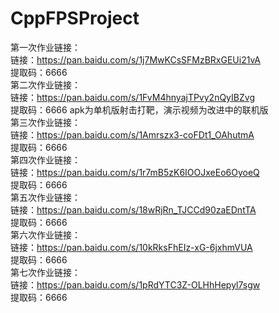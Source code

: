 # CppFPSProject
第一次作业链接：  
链接：https://pan.baidu.com/s/1j7MwKCsSFMzBRxGEUi21vA  
提取码：6666  
第二次作业链接：  
链接：https://pan.baidu.com/s/1FvM4hnyajTPvy2nQyIBZvg  
提取码：6666   apk为单机版射击打靶，演示视频为改进中的联机版  
第三次作业链接：  
链接：https://pan.baidu.com/s/1Amrszx3-coFDt1_OAhutmA   
提取码：6666   
第四次作业链接：  
链接：https://pan.baidu.com/s/1r7mB5zK6IOOJxeEo6OyoeQ  
提取码：6666  
第五次作业链接：  
链接：https://pan.baidu.com/s/18wRjRn_TJCCd90zaEDntTA  
提取码：6666  
第六次作业链接：  
链接：https://pan.baidu.com/s/10kRksFhEIz-xG-6jxhmVUA  
提取码：6666  
第七次作业链接：  
链接：https://pan.baidu.com/s/1pRdYTC3Z-OLHhHepyl7sgw  
提取码：6666  
